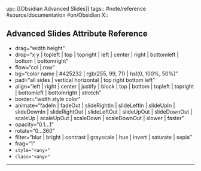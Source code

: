 up:: [[Obsidian Advanced Slides]]
tags:: #note/reference  #source/documentation #on/Obsidian 
X:: 

## Advanced Slides Attribute Reference

- drag=“width height”
- drop=“x y | topleft | top | topright | left | center | right | bottomleft | bottom | bottomright”
- flow=“col | row”
- bg=“color name | #425232 | rgb(255, 99, 71) | hsl(0, 100%, 50%)”
- pad=“all sides | vertical horizontal | top right bottom left”
- align=“left | right | center | justify | block | top | bottom | topleft | topright | bottomleft | bottomright | stretch”
- border=“width style color”
- animate=“fadeIn | fadeOut | slideRightIn | slideLeftIn | slideUpIn | slideDownIn | slideRightOut | slideLeftOut | slideUpOut | slideDownOut | scaleUp | scaleUpOut | scaleDown | scaleDownOut | slower | faster”
- opacity=“0.1…1”
- rotate=“0…360”
- filter=“blur | bright | contrast | grayscale | hue | invert | saturate | sepia”
- frag=“1”
- `style="<any>"`
- `class="<any>"`

--- 



